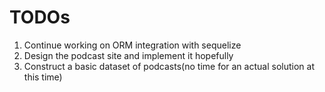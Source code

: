 # TODOs

1. Continue working on ORM integration with sequelize
2. Design the podcast site and implement it hopefully
3. Construct a basic dataset of podcasts(no time for an actual solution at this time)